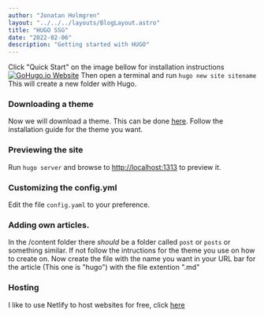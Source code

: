 ```yaml
---
author: "Jonatan Holmgren"
layout: "../../../layouts/BlogLayout.astro"
title: "HUGO SSG"
date: "2022-02-06"
description: "Getting started with HUGO"
---
```

Click "Quick Start" on the image bellow for installation instructions  
[![GoHugo.io Website](GoHugo.IO.png)](https://gohugo.io/getting-started/quick-start/)
Then open a terminal and run ```hugo new site sitename```
This will create a new folder with Hugo. 

### Downloading a theme
Now we will download a theme. This can be done [here](https://themes.gohugo.io/). Follow the installation guide for the theme you want. 

### Previewing the site
Run ```hugo server``` and browse to [http://localhost:1313](http://localhost:1313) to preview it.

### Customizing the config.yml
Edit the file ```config.yaml``` to your preference.

### Adding own articles.
In the /content folder there _should_ be a folder called ```post``` or ```posts``` or something similar. If not follow the intructions for the theme you use on how to create on. Now create the file with the name you want in your URL bar for the article (This one is "hugo") with the file extention ".md"

### Hosting
I like to use Netlify to host websites for free, click [here](https://gohugo.io/hosting-and-deployment/hosting-on-netlify/)
